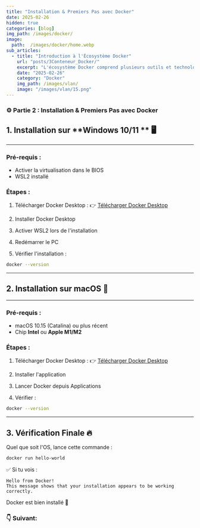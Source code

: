 ```yaml
---
title: "Installation & Premiers Pas avec Docker"
date: 2025-02-26
hidden: true 
categories: [blog]
img_path: /images/docker/
image:
  path:  /images/docker/home.webp
sub_articles:
  - title: "Introduction à l'Écosystème Docker"
    url: "posts/3Conteneur_Docker/"
    excerpt: "L'écosystème Docker comprend plusieurs outils et technologies permettant de créer, déployer, gérer et orchestrer des conteneurs."
    date: "2025-02-26"
    category: "Docker"
    img_path: /images/vlan/
    image: "/images/vlan/15.png"
---
```



### ⚙️ Partie 2 : Installation & Premiers Pas avec Docker 


## 1. Installation sur **Windows 10/11 ** 🖥️
---

### Pré-requis :
- Activer la virtualisation dans le BIOS
- WSL2 installé

### Étapes :
1. Télécharger Docker Desktop :
👉 [Télécharger Docker Desktop](https://www.docker.com/products/docker-desktop/)

2. Installer Docker Desktop
3. Activer WSL2 lors de l'installation
4. Redémarrer le PC
5. Vérifier l'installation :
```bash
docker --version
```


---

## 2. Installation sur **macOS** 🍎
---

### Pré-requis :
- macOS 10.15 (Catalina) ou plus récent
- Chip **Intel** ou **Apple M1/M2**

### Étapes :
1. Télécharger Docker Desktop :
👉 [Télécharger Docker Desktop](https://www.docker.com/products/docker-desktop/)

2. Installer l'application
3. Lancer Docker depuis Applications
4. Vérifier :
```bash
docker --version
```


---

## 3. Vérification Finale 🔥
Quel que soit l'OS, lance cette commande :
```bash
docker run hello-world
```
✅ Si tu vois :
```
Hello from Docker!
This message shows that your installation appears to be working correctly.
```
Docker est bien installé 🎯

### 👇 Suivant: